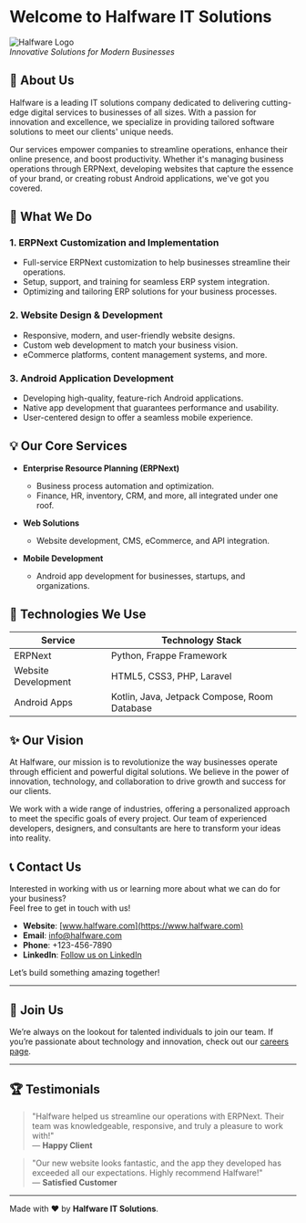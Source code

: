 # Welcome to Halfware IT Solutions

![Halfware Logo](https://via.placeholder.com/600x150?text=Halfware+IT+Solutions)  
*Innovative Solutions for Modern Businesses*

## 🚀 About Us

Halfware is a leading IT solutions company dedicated to delivering cutting-edge digital services to businesses of all sizes. With a passion for innovation and excellence, we specialize in providing tailored software solutions to meet our clients' unique needs.

Our services empower companies to streamline operations, enhance their online presence, and boost productivity. Whether it's managing business operations through ERPNext, developing websites that capture the essence of your brand, or creating robust Android applications, we've got you covered.

## 🌟 What We Do

### 1. **ERPNext Customization and Implementation**
   - Full-service ERPNext customization to help businesses streamline their operations.
   - Setup, support, and training for seamless ERP system integration.
   - Optimizing and tailoring ERP solutions for your business processes.
   
### 2. **Website Design & Development**
   - Responsive, modern, and user-friendly website designs.
   - Custom web development to match your business vision.
   - eCommerce platforms, content management systems, and more.
   
### 3. **Android Application Development**
   - Developing high-quality, feature-rich Android applications.
   - Native app development that guarantees performance and usability.
   - User-centered design to offer a seamless mobile experience.

## 💡 Our Core Services

- **Enterprise Resource Planning (ERPNext)**
  - Business process automation and optimization.
  - Finance, HR, inventory, CRM, and more, all integrated under one roof.
  
- **Web Solutions**
  - Website development, CMS, eCommerce, and API integration.
  
- **Mobile Development**
  - Android app development for businesses, startups, and organizations.
 
## 🔧 Technologies We Use

| **Service**         | **Technology Stack**                                    |
|---------------------|---------------------------------------------------------|
| ERPNext             | Python, Frappe Framework                                |
| Website Development | HTML5, CSS3, PHP, Laravel   |
| Android Apps        | Kotlin, Java, Jetpack Compose, Room Database            |

## ✨ Our Vision

At Halfware, our mission is to revolutionize the way businesses operate through efficient and powerful digital solutions. We believe in the power of innovation, technology, and collaboration to drive growth and success for our clients.

We work with a wide range of industries, offering a personalized approach to meet the specific goals of every project. Our team of experienced developers, designers, and consultants are here to transform your ideas into reality.

## 📞 Contact Us

Interested in working with us or learning more about what we can do for your business?  
Feel free to get in touch with us!

- **Website**: [www.halfware.com](https://www.halfware.com)
- **Email**: info@halfware.com
- **Phone**: +123-456-7890
- **LinkedIn**: [Follow us on LinkedIn](https://www.linkedin.com)

Let’s build something amazing together!

---

## 🤝 Join Us

We’re always on the lookout for talented individuals to join our team. If you’re passionate about technology and innovation, check out our [careers page](https://www.halfware.com/careers).

---

## 🏆 Testimonials

> "Halfware helped us streamline our operations with ERPNext. Their team was knowledgeable, responsive, and truly a pleasure to work with!"  
— **Happy Client**

> "Our new website looks fantastic, and the app they developed has exceeded all our expectations. Highly recommend Halfware!"  
— **Satisfied Customer**

---

Made with ❤️ by **Halfware IT Solutions**.
